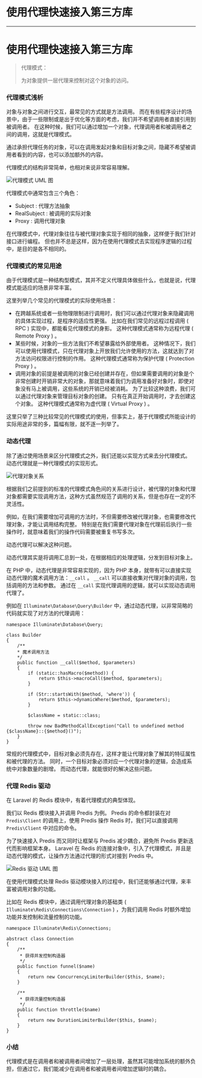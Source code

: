 
# 使用代理快速接入第三方库
---

# 使用代理快速接入第三方库

> 代理模式：
> 
> 为对象提供一层代理来控制对这个对象的访问。

### 代理模式浅析

对象与对象之间进行交互，最常见的方式就是方法调用。 而在有些程序设计的场景中，由于一些限制或是出于优化等方面的考虑，我们并不希望调用者直接引用到被调用者。 在这种时候，我们可以通过增加一个对象，代理调用者和被调用者之间的调用，这就是代理模式。

通过承担代理任务的对象，可以在调用发起对象和目标对象之间，隐藏不希望被调用者看到的内容，也可以添加额外的内容。

代理模式的结构非常简单，也相对来说非常容易理解。

![代理模式 UML 图](https://p1-jj.byteimg.com/tos-cn-i-t2oaga2asx/gold-user-assets/2017/12/30/160a6da1880881e1~tplv-t2oaga2asx-image.image)

代理模式中通常包含三个角色：

- Subject : 代理方法抽象
- RealSubject : 被调用的实际对象
- Proxy : 调用代理对象

在代理模式中，代理对象往往与被代理对象实现于相同的抽象，这样便于我们针对接口进行编程。 但也并不总是这样，因为在使用代理模式去实现程序逻辑的过程中，是目的是各不相同的。

### 代理模式的常见用途

由于代理模式是一种结构型模式，其并不定义代理具体做些什么，也就是说，代理模式能适应的场景非常丰富。

这里列举几个常见的代理模式的实际使用场景：

- 在跨越系统或者一些物理限制进行调用时，我们可以通过代理对象来隐藏调用的具体实现过程，是程序的适应性更强。 比如在我们常见的远程过程调用 \( RPC \) 实现中，都能看见代理模式的身影。 这种代理模式通常称为远程代理 \( Remote Proxy \) 。
- 某些时候，对象的一些方法我们不希望暴露给外部使用者。 这种情况下，我们可以使用代理模式，只在代理对象上开放我们允许使用的方法，这就达到了对方法访问权限进行控制的作用。 这种代理模式通常称为保护代理 \( Protection Proxy \) 。
- 调用对象的前提是被调用的对象已经创建并存在，但如果需要调用的对象是个非常创建时开销非常大的对象，那就意味着我们为调用准备好对象时，即使对象没有马上被调用，这些系统的开销已经被消耗。 为了比较这种浪费，我们可以通过代理对象来管理目标对象的创建。 只有在真正开始调用时，才去创建这个对象。 这种代理模式通常称为虚代理 \( Virtual Proxy \) 。

这里只举了三种比较常见的代理模式的使用，但事实上，基于代理模式所能设计的实际用途非常的多，篇幅有限，就不逐一列举了。

### 动态代理

除了通过使用场景来区分代理模式之外，我们还能以实现方式来去分代理模式。 动态代理就是一种代理模式的实现形式。

![代理对象关系](https://p1-jj.byteimg.com/tos-cn-i-t2oaga2asx/gold-user-assets/2017/12/30/160a6d84a85eb6e4~tplv-t2oaga2asx-image.image)

根据我们之前提到的标准的代理模式角色间的关系进行设计，被代理的对象和代理对象都需要实现调用方法，这种方式虽然规范了调用的关系，但是也存在一定的不灵活性。

例如，在我们需要增加可调用的方法时，不但需要修改被代理对象，也需要修改代理对象，才能让调用结构完整。 特别是在我们需要代理对象在代理前后执行一些操作时，就意味着我们的操作代码需要被重复书写多次。

动态代理可以解决这种问题。

动态代理其实是将调用汇总到一处，在根据相应的处理逻辑，分发到目标对象上。

在 PHP 中，动态代理是非常容易实现的，因为 PHP 本身，就带有可以直接实现动态代理的魔术调用方法：`__call` 。 `__call` 可以直接收集对代理对象的调用，包括调用的方法和参数。 通过在 `__call` 实现代理调用的逻辑，就可以实现动态调用代理了。

例如在 `Illuminate\Database\Query\Builder` 中，通过动态代理，以非常简略的代码就实现了对方法的代理调用：

```
namespace Illuminate\Database\Query;

class Builder
{
    /**
    * 魔术调用方法
    */
    public function __call($method, $parameters)
    {
        if (static::hasMacro($method)) {
            return $this->macroCall($method, $parameters);
        }

        if (Str::startsWith($method, 'where')) {
            return $this->dynamicWhere($method, $parameters);
        }

        $className = static::class;

        throw new BadMethodCallException("Call to undefined method {$className}::{$method}()");
    }
}
```

常规的代理模式中，目标对象必须先存在，这样才能让代理对象了解其的特征属性和被代理的方法。 同时，一个目标对象必须对应一个代理对象的逻辑，会造成系统中对象数量的剧增。 而动态代理，就能很好的解决这些问题。

### 代理 Redis 驱动

在 Laravel 的 Redis 模块中，有着代理模式的典型体现。

我们以 Redis 模块接入并调用 Predis 为例。 Predis 的命令都封装在对 `Predis\Client` 的调用上，使用 Predis 操作 Redis 时，我们可以直接调用 `Predis\Client` 中对应的命令。

为了快速接入 Predis 而又同时让框架与 Predis 减少耦合，避免所 Predis 更新迭代而影响框架本身。 Laravel 在 Redis 的连接对象中，引入了代理模式，并且是动态代理的模式，让操作方法通过代理的形式对接到 Predis 中。

![Redis 驱动 UML 图](https://p1-jj.byteimg.com/tos-cn-i-t2oaga2asx/gold-user-assets/2017/12/30/160a6da5deaadfca~tplv-t2oaga2asx-image.image)

在使用代理模式处理 Redis 驱动模块接入的过程中，我们还能够通过代理，来丰富被调用对象的功能。

比如在 Redis 模块中，通过调用代理对象的基础类 \( `Illuminate\Redis\Connections\Connection` \) ，为我们调用 Redis 时额外增加功能并发控制和流量控制的功能。

```
namespace Illuminate\Redis\Connections;

abstract class Connection
{
    /**
     * 获得并发控制构造器
     */
    public function funnel($name)
    {
        return new ConcurrencyLimiterBuilder($this, $name);
    }

    /**
     * 获得流量控制构造器
     */
    public function throttle($name)
    {
        return new DurationLimiterBuilder($this, $name);
    }
}
```

### 小结

代理模式是在调用者和被调用者间增加了一层处理，虽然其可能增加系统的额外负担，但通过它，我们能减少在调用者和被调用者间增加逻辑时的耦合。
    